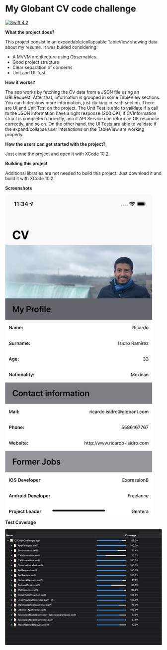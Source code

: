 # My Globant CV code challenge

[![Swift 4.2](https://img.shields.io/badge/Swift-4.2-orange.svg?style=flat)](https://swift.org/download/) 

**What the project does?**

This project consist in an expandable/collapsable TableView showing data about my resume. It was buided considering:

- A MVVM architecture using Observables.
- Good project structure
- Clear separation of concerns
- Unit and UI Test

**How it works?**

The app works by fetching the CV data from a JSON file using an URLRequest. After that, information is grouped in some TableView sections.
You can hide/show more information, just clicking in each section.
There are UI and Unit Test on the project. 
The Unit Test is able to validate if a call to the JSON information have a right response (200 OK), if CVInformation struct is completed correctly, ann if API Service can return an OK response correctly, and so on.
On the other hand, the UI Tests are able to validate if the expand/collapse user interactions on the TableView are working properly.

**How the users can get started with the project?**

Just clone the project and open it with XCode 10.2.

**Building this project**

Additional libraries are not needed to build this project. Just download it and build it with XCode 10.2.

**Screenshots**

![main image](imgs/screenshot01.png)

**Test Coverage**

![test image](imgs/test_coverage.png)
